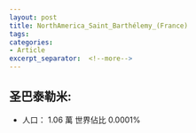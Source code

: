 ```yaml
---
layout: post
title: NorthAmerica_Saint_Barthélemy_(France)
tags: 
categories:
- Article
excerpt_separator:  <!--more-->
---
```

## 圣巴泰勒米:
- 人口： 1.06 萬 世界佔比 0.0001%